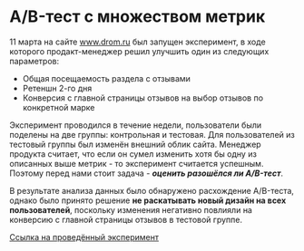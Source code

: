 # A/B-тест с множеством метрик
11 марта на сайте www.drom.ru был запущен эксперимент, в ходе которого продакт-менеджер решил улучшить один из следующих параметров: 
+ Общая посещаемость раздела с отзывами
+ Ретеншн 2-го дня 
+ Конверсия с главной страницы отзывов на выбор отзывов по конкретной марке

Эксперимент проводился в течение недели, пользователи были поделены на две группы: контрольная и тестовая. Для пользователей из тестовый группы был изменён внешний облик сайта. Менеджер продукта считает, что если он сумел изменить хотя бы одну из описанных выше метрик - то эксперимент считается успешным. Поэтому перед нами стоит задача - ***оценить разошёлся ли А/B-тест***.

В результате анализа данных было обнаружено расхождение A/B-теста, однако было принято решение **не раскатывать новый дизайн на всех пользователей**, поскольку изменения негативно повлияли на конверсию с главной страницы отзывов в тестовой группе.

[Ссылка на проведённый эксперимент](https://github.com/m-andreevmark/Portfolio/blob/b0876c4172a81885c723a8b8c4f0ec4c0ff68f55/AB-test.ipynb)
